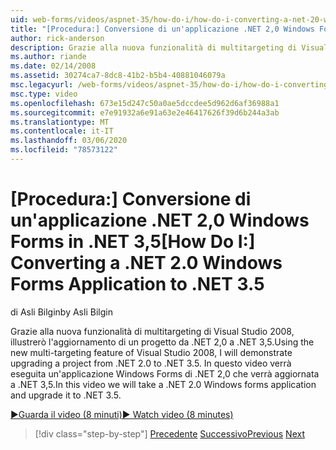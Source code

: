 ```yaml
---
uid: web-forms/videos/aspnet-35/how-do-i/how-do-i-converting-a-net-20-windows-forms-application-to-net-35
title: "[Procedura:] Conversione di un'applicazione .NET 2,0 Windows Forms in .NET 3,5 | Microsoft Docs"
author: rick-anderson
description: Grazie alla nuova funzionalità di multitargeting di Visual Studio 2008, illustrerò l'aggiornamento di un progetto da .NET 2,0 a .NET 3,5. In questo video verrà eseguita una...
ms.author: riande
ms.date: 02/14/2008
ms.assetid: 30274ca7-8dc8-41b2-b5b4-40881046079a
msc.legacyurl: /web-forms/videos/aspnet-35/how-do-i/how-do-i-converting-a-net-20-windows-forms-application-to-net-35
msc.type: video
ms.openlocfilehash: 673e15d247c50a0ae5dccdee5d962d6af36988a1
ms.sourcegitcommit: e7e91932a6e91a63e2e46417626f39d6b244a3ab
ms.translationtype: MT
ms.contentlocale: it-IT
ms.lasthandoff: 03/06/2020
ms.locfileid: "78573122"
---
```

# <a name="how-do-i-converting-a-net-20-windows-forms-application-to-net-35"></a><span data-ttu-id="6d0c3-104">[Procedura:] Conversione di un'applicazione .NET 2,0 Windows Forms in .NET 3,5</span><span class="sxs-lookup"><span data-stu-id="6d0c3-104">[How Do I:] Converting a .NET 2.0 Windows Forms Application to .NET 3.5</span></span>

<span data-ttu-id="6d0c3-105">di Asli Bilgin</span><span class="sxs-lookup"><span data-stu-id="6d0c3-105">by Asli Bilgin</span></span>

<span data-ttu-id="6d0c3-106">Grazie alla nuova funzionalità di multitargeting di Visual Studio 2008, illustrerò l'aggiornamento di un progetto da .NET 2,0 a .NET 3,5.</span><span class="sxs-lookup"><span data-stu-id="6d0c3-106">Using the new multi-targeting feature of Visual Studio 2008, I will demonstrate upgrading a project from .NET 2.0 to .NET 3.5.</span></span> <span data-ttu-id="6d0c3-107">In questo video verrà eseguita un'applicazione Windows Forms di .NET 2,0 che verrà aggiornata a .NET 3,5.</span><span class="sxs-lookup"><span data-stu-id="6d0c3-107">In this video we will take a .NET 2.0 Windows forms application and upgrade it to .NET 3.5.</span></span>

[<span data-ttu-id="6d0c3-108">&#9654;Guarda il video (8 minuti)</span><span class="sxs-lookup"><span data-stu-id="6d0c3-108">&#9654; Watch video (8 minutes)</span></span>](https://channel9.msdn.com/Blogs/ASP-NET-Site-Videos/how-do-i-converting-a-net-20-windows-forms-application-to-net-35)

> [!div class="step-by-step"]
> <span data-ttu-id="6d0c3-109">[Precedente](how-do-i-advance-cascading-style-sheet-features-and-management.md)
> [Successivo](how-do-i-get-started-with-the-entity-framework.md)</span><span class="sxs-lookup"><span data-stu-id="6d0c3-109">[Previous](how-do-i-advance-cascading-style-sheet-features-and-management.md)
[Next](how-do-i-get-started-with-the-entity-framework.md)</span></span>
